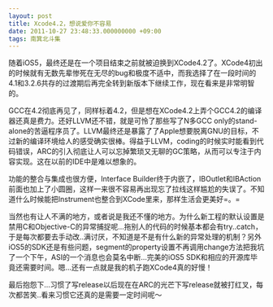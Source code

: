 ```yaml
---
layout: post
title: Xcode4.2，想说爱你不容易
date: 2011-10-27 23:48:33.000000000 +09:00
tags: 南箕北斗集
---
```

随着iOS5，最终还是在一个项目结束之前就被迫换到XCode4.2了。XCode4初出的时候就有无数先辈惨死在无尽的bug和极度不适中，而我选择了在一段时间的4.1和3.2.6共存的过渡期后再完全转到新版本下继续工作，现在看来是非常明智的。

GCC在4.2彻底再见了，同样标着4.2，但是想在XCode4.2上弄个GCC4.2的编译器还真是费力。还好LLVM还不错，就是可怜了那些写了N多GCC only的stand-alone的苦逼程序员了。LLVM最终还是暴露了了Apple想要脱离GNU的目标，不过新的编译环境给人的感受确实很棒。得益于LLVM，coding的时候实时能看到代码错误，ARC的引入彻底让人可以忘掉繁琐又无聊的GC策略，从而可以专注于内容实现。这在以前的IDE中是难以想象的。

功能的整合与集成也很方便，Interface Builder终于内嵌了，IBOutlet和IBAction前面也加上了小圆圈，这样一来很不容易再出现忘了拉线这样尴尬的失误了。不知道什么时候能把Instrument也整合到XCode里来，那样生活会更美好=。=

当然也有让人不满的地方，或者说是我还不懂的地方。为什么新工程的默认设置是禁用C和Objective-C的异常捕捉呢...拖别人的代码的时候基本都会有try..catch，于是每次都要去手动改..满讨厌，不知道是不是有什么新的异常处理的机制？另外iOS5的SDK还是有些问题，segment的property设置不再调用change方法把我坑了一个下午，ASI的一个消息也会莫名中断...完美的iOS5 SDK和相应的开源库毕竟还需要时间。嗯...还有一点就是我的机子跑XCode4真的好慢！

最后抱怨下...习惯了写release以后现在在ARC的光芒下写release就被打红叉，每次都苦笑..看来习惯它还真的是需要一定时间呢～
